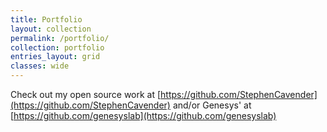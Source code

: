 ```yaml
---
title: Portfolio
layout: collection
permalink: /portfolio/
collection: portfolio
entries_layout: grid
classes: wide
---
```


Check out my open source work at [https://github.com/StephenCavender](https://github.com/StephenCavender) and/or Genesys' at [https://github.com/genesyslab](https://github.com/genesyslab)